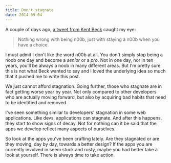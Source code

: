 ```yaml
---
title: Don't stagnate
date: 2014-09-04
---
```


A couple of days ago, [a tweet from Kent Beck](https://twitter.com/KentBeck/status/506812869036347392) caught my eye:

> Nothing wrong with being n00b, just with staying a n00b when you have a choice.

I must admit I don't like the word n00b at all. You don't simply stop being a noob one day and become a _senior_ or a _pro_. Not in one day, nor in ten years, you'll be always a noob in many different areas. But I'm pretty sure this is not what Beck wanted to say and I loved the underlying idea so much that it pushed me to write this post.

We just cannot afford stagnation. Going further, those who stagnate are in fact getting worse year by year. Not only compared to other developers who are actually moving forward, but also by acquiring bad habits that need to be identified and removed.

I've seen something similar to developers' stagnation in some web applications. Like devs, applications can stagnate. And after this happens, they start to show signs of decay. Not for nothing can it be said that the apps we develop reflect many aspects of ourselves.

So look at the apps you've been crafting lately. Are they stagnated or are they moving, day by day, towards a better design? If the apps you are currently involved in seem stuck and rusty, maybe you had better take a look at yourself. There is always time to take action.
